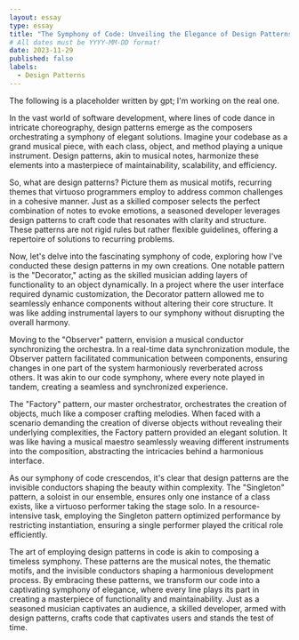 ```yaml
---
layout: essay
type: essay
title: "The Symphony of Code: Unveiling the Elegance of Design Patterns"
# All dates must be YYYY-MM-DD format!
date: 2023-11-29
published: false
labels:
  - Design Patterns
---
```

<p>The following is a placeholder written by gpt; I'm working on the real one.</p>
<p>
In the vast world of software development, where lines of code dance in intricate choreography, design patterns emerge as the composers orchestrating a symphony of elegant solutions. Imagine your codebase as a grand musical piece, with each class, object, and method playing a unique instrument. Design patterns, akin to musical notes, harmonize these elements into a masterpiece of maintainability, scalability, and efficiency.
</p>
<p>
So, what are design patterns? Picture them as musical motifs, recurring themes that virtuoso programmers employ to address common challenges in a cohesive manner. Just as a skilled composer selects the perfect combination of notes to evoke emotions, a seasoned developer leverages design patterns to craft code that resonates with clarity and structure. These patterns are not rigid rules but rather flexible guidelines, offering a repertoire of solutions to recurring problems.
</p>
<p>
Now, let's delve into the fascinating symphony of code, exploring how I've conducted these design patterns in my own creations. One notable pattern is the "Decorator," acting as the skilled musician adding layers of functionality to an object dynamically. In a project where the user interface required dynamic customization, the Decorator pattern allowed me to seamlessly enhance components without altering their core structure. It was like adding instrumental layers to our symphony without disrupting the overall harmony.
</p>
<p>
Moving to the "Observer" pattern, envision a musical conductor synchronizing the orchestra. In a real-time data synchronization module, the Observer pattern facilitated communication between components, ensuring changes in one part of the system harmoniously reverberated across others. It was akin to our code symphony, where every note played in tandem, creating a seamless and synchronized experience.
</p>
<p>
The "Factory" pattern, our master orchestrator, orchestrates the creation of objects, much like a composer crafting melodies. When faced with a scenario demanding the creation of diverse objects without revealing their underlying complexities, the Factory pattern provided an elegant solution. It was like having a musical maestro seamlessly weaving different instruments into the composition, abstracting the intricacies behind a harmonious interface.
</p>
<p>
As our symphony of code crescendos, it's clear that design patterns are the invisible conductors shaping the beauty within complexity. The "Singleton" pattern, a soloist in our ensemble, ensures only one instance of a class exists, like a virtuoso performer taking the stage solo. In a resource-intensive task, employing the Singleton pattern optimized performance by restricting instantiation, ensuring a single performer played the critical role efficiently.
</p>
<p>
The art of employing design patterns in code is akin to composing a timeless symphony. These patterns are the musical notes, the thematic motifs, and the invisible conductors shaping a harmonious development process. By embracing these patterns, we transform our code into a captivating symphony of elegance, where every line plays its part in creating a masterpiece of functionality and maintainability. Just as a seasoned musician captivates an audience, a skilled developer, armed with design patterns, crafts code that captivates users and stands the test of time.
</p>